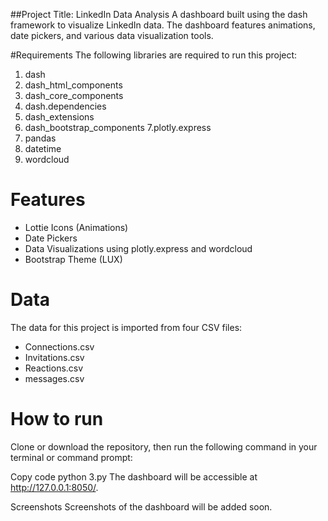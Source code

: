 ##Project Title: LinkedIn Data Analysis
A dashboard built using the dash framework to visualize LinkedIn data. The dashboard features animations, date pickers, and various data visualization tools.

#Requirements
The following libraries are required to run this project:

1. dash
2. dash_html_components
3. dash_core_components
4. dash.dependencies
5. dash_extensions
6. dash_bootstrap_components
7.plotly.express
8. pandas
9. datetime
10. wordcloud
# Features
- Lottie Icons (Animations)
- Date Pickers
- Data Visualizations using plotly.express and wordcloud
- Bootstrap Theme (LUX)
# Data
The data for this project is imported from four CSV files:

- Connections.csv
- Invitations.csv
- Reactions.csv
- messages.csv
 # How to run
Clone or download the repository, then run the following command in your terminal or command prompt:

Copy code
python 3.py
The dashboard will be accessible at http://127.0.0.1:8050/.

Screenshots
Screenshots of the dashboard will be added soon.